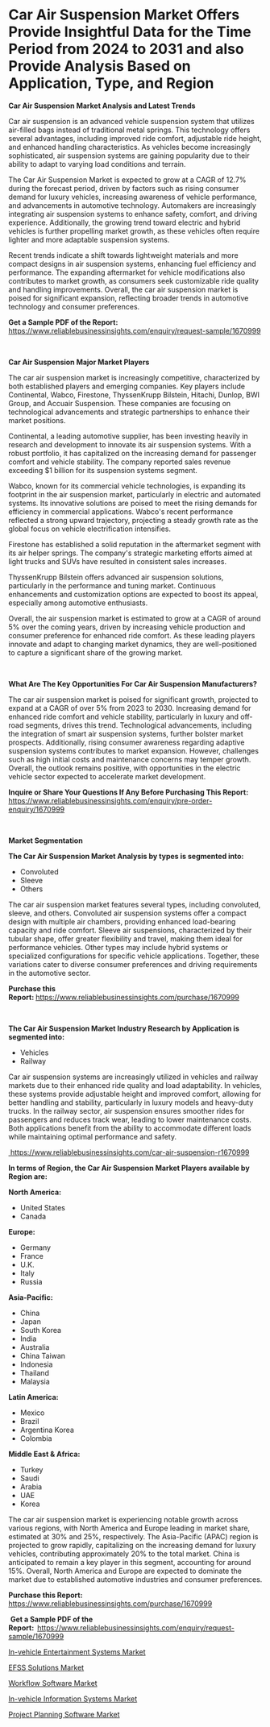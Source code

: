 <p><h1>Car Air Suspension Market Offers Provide Insightful Data for the Time Period from 2024 to 2031 and also Provide Analysis Based on Application, Type, and Region</h1></p><p><strong>Car Air Suspension Market Analysis and Latest Trends</strong></p>
<p><p>Car air suspension is an advanced vehicle suspension system that utilizes air-filled bags instead of traditional metal springs. This technology offers several advantages, including improved ride comfort, adjustable ride height, and enhanced handling characteristics. As vehicles become increasingly sophisticated, air suspension systems are gaining popularity due to their ability to adapt to varying load conditions and terrain.</p><p>The Car Air Suspension Market is expected to grow at a CAGR of 12.7% during the forecast period, driven by factors such as rising consumer demand for luxury vehicles, increasing awareness of vehicle performance, and advancements in automotive technology. Automakers are increasingly integrating air suspension systems to enhance safety, comfort, and driving experience. Additionally, the growing trend toward electric and hybrid vehicles is further propelling market growth, as these vehicles often require lighter and more adaptable suspension systems.</p><p>Recent trends indicate a shift towards lightweight materials and more compact designs in air suspension systems, enhancing fuel efficiency and performance. The expanding aftermarket for vehicle modifications also contributes to market growth, as consumers seek customizable ride quality and handling improvements. Overall, the car air suspension market is poised for significant expansion, reflecting broader trends in automotive technology and consumer preferences.</p></p>
<p><strong>Get a Sample PDF of the Report:&nbsp;</strong> <a href="https://www.reliablebusinessinsights.com/enquiry/request-sample/1670999?utm_campaign=118&utm_medium=2&utm_source=Github&utm_content=ia&utm_term=20122024&utm_id=car-air-suspension">https://www.reliablebusinessinsights.com/enquiry/request-sample/1670999</a></p>
<p>&nbsp;</p>
<p><strong>Car Air Suspension Major Market Players</strong></p>
<p><p>The car air suspension market is increasingly competitive, characterized by both established players and emerging companies. Key players include Continental, Wabco, Firestone, ThyssenKrupp Bilstein, Hitachi, Dunlop, BWI Group, and Accuair Suspension. These companies are focusing on technological advancements and strategic partnerships to enhance their market positions.</p><p>Continental, a leading automotive supplier, has been investing heavily in research and development to innovate its air suspension systems. With a robust portfolio, it has capitalized on the increasing demand for passenger comfort and vehicle stability. The company reported sales revenue exceeding $1 billion for its suspension systems segment.</p><p>Wabco, known for its commercial vehicle technologies, is expanding its footprint in the air suspension market, particularly in electric and automated systems. Its innovative solutions are poised to meet the rising demands for efficiency in commercial applications. Wabco's recent performance reflected a strong upward trajectory, projecting a steady growth rate as the global focus on vehicle electrification intensifies.</p><p>Firestone has established a solid reputation in the aftermarket segment with its air helper springs. The company's strategic marketing efforts aimed at light trucks and SUVs have resulted in consistent sales increases.</p><p>ThyssenKrupp Bilstein offers advanced air suspension solutions, particularly in the performance and tuning market. Continuous enhancements and customization options are expected to boost its appeal, especially among automotive enthusiasts.</p><p>Overall, the air suspension market is estimated to grow at a CAGR of around 5% over the coming years, driven by increasing vehicle production and consumer preference for enhanced ride comfort. As these leading players innovate and adapt to changing market dynamics, they are well-positioned to capture a significant share of the growing market.</p></p>
<p>&nbsp;</p>
<p><strong>What Are The Key Opportunities For Car Air Suspension Manufacturers?</strong></p>
<p><p>The car air suspension market is poised for significant growth, projected to expand at a CAGR of over 5% from 2023 to 2030. Increasing demand for enhanced ride comfort and vehicle stability, particularly in luxury and off-road segments, drives this trend. Technological advancements, including the integration of smart air suspension systems, further bolster market prospects. Additionally, rising consumer awareness regarding adaptive suspension systems contributes to market expansion. However, challenges such as high initial costs and maintenance concerns may temper growth. Overall, the outlook remains positive, with opportunities in the electric vehicle sector expected to accelerate market development.</p></p>
<p><strong>Inquire or Share Your Questions If Any Before Purchasing This Report:</strong> <a href="https://www.reliablebusinessinsights.com/enquiry/pre-order-enquiry/1670999?utm_campaign=118&utm_medium=2&utm_source=Github&utm_content=ia&utm_term=20122024&utm_id=car-air-suspension">https://www.reliablebusinessinsights.com/enquiry/pre-order-enquiry/1670999</a></p>
<p>&nbsp;</p>
<p><strong>Market Segmentation</strong></p>
<p><strong>The Car Air Suspension Market Analysis by types is segmented into:</strong></p>
<p><ul><li>Convoluted</li><li>Sleeve</li><li>Others</li></ul></p>
<p><p>The car air suspension market features several types, including convoluted, sleeve, and others. Convoluted air suspension systems offer a compact design with multiple air chambers, providing enhanced load-bearing capacity and ride comfort. Sleeve air suspensions, characterized by their tubular shape, offer greater flexibility and travel, making them ideal for performance vehicles. Other types may include hybrid systems or specialized configurations for specific vehicle applications. Together, these variations cater to diverse consumer preferences and driving requirements in the automotive sector.</p></p>
<p><strong>Purchase this Report:&nbsp;</strong><a href="https://www.reliablebusinessinsights.com/purchase/1670999?utm_campaign=118&utm_medium=2&utm_source=Github&utm_content=ia&utm_term=20122024&utm_id=car-air-suspension">https://www.reliablebusinessinsights.com/purchase/1670999</a></p>
<p>&nbsp;</p>
<p><strong>The Car Air Suspension Market Industry Research by Application is segmented into:</strong></p>
<p><ul><li>Vehicles</li><li>Railway</li></ul></p>
<p><p>Car air suspension systems are increasingly utilized in vehicles and railway markets due to their enhanced ride quality and load adaptability. In vehicles, these systems provide adjustable height and improved comfort, allowing for better handling and stability, particularly in luxury models and heavy-duty trucks. In the railway sector, air suspension ensures smoother rides for passengers and reduces track wear, leading to lower maintenance costs. Both applications benefit from the ability to accommodate different loads while maintaining optimal performance and safety.</p></p>
<p><a href="https://www.reliablebusinessinsights.com/car-air-suspension-r1670999?utm_campaign=118&utm_medium=2&utm_source=Github&utm_content=ia&utm_term=20122024&utm_id=car-air-suspension">&nbsp;https://www.reliablebusinessinsights.com/car-air-suspension-r1670999</a></p>
<p><strong>In terms of Region, the Car Air Suspension Market Players available by Region are:</strong></p>
<p>
    <p> <strong> North America: </strong>
        <ul>
            <li>United States</li>
            <li>Canada</li>
        </ul>
        </p> 
    <p> <strong> Europe: </strong>
        <ul>
            <li>Germany</li>
            <li>France</li>
            <li>U.K.</li>
            <li>Italy</li>
            <li>Russia</li>
        </ul>
        </p> 
    <p> <strong> Asia-Pacific: </strong>
        <ul>
            <li>China</li>
            <li>Japan</li>
            <li>South Korea</li>
            <li>India</li>
            <li>Australia</li>
            <li>China Taiwan</li>
            <li>Indonesia</li>
            <li>Thailand</li>
            <li>Malaysia</li>
        </ul>
        </p> 
    <p> <strong> Latin America: </strong>
        <ul>
            <li>Mexico</li>
            <li>Brazil</li>
            <li>Argentina Korea</li>
            <li>Colombia</li>
        </ul>
        </p> 
    <p> <strong> Middle East & Africa: </strong>
        <ul>
            <li>Turkey</li>
            <li>Saudi</li>
            <li>Arabia</li>
            <li>UAE</li>
            <li>Korea</li>
        </ul>
    </p>
    </p>
<p><p>The car air suspension market is experiencing notable growth across various regions, with North America and Europe leading in market share, estimated at 30% and 25%, respectively. The Asia-Pacific (APAC) region is projected to grow rapidly, capitalizing on the increasing demand for luxury vehicles, contributing approximately 20% to the total market. China is anticipated to remain a key player in this segment, accounting for around 15%. Overall, North America and Europe are expected to dominate the market due to established automotive industries and consumer preferences.</p></p>
<p><strong>Purchase this Report: </strong><a href="https://www.reliablebusinessinsights.com/purchase/1670999?utm_campaign=118&utm_medium=2&utm_source=Github&utm_content=ia&utm_term=20122024&utm_id=car-air-suspension">https://www.reliablebusinessinsights.com/purchase/1670999</a></p>
<p>&nbsp;<strong>Get a Sample PDF of the Report:&nbsp;&nbsp;</strong><a href="https://www.reliablebusinessinsights.com/enquiry/request-sample/1670999?utm_campaign=118&utm_medium=2&utm_source=Github&utm_content=ia&utm_term=20122024&utm_id=car-air-suspension">https://www.reliablebusinessinsights.com/enquiry/request-sample/1670999</a></p>
<p><strong></strong></p>
<p><p><a href="https://github.com/jeastefanowicz7816/Market-Research-Report-List-1/blob/main/in-vehicle-entertainment-systems-market.md?utm_campaign=118&utm_medium=2&utm_source=Github&utm_content=ia&utm_term=20122024&utm_id=car-air-suspension">In-vehicle Entertainment Systems Market</a></p><p><a href="https://www.linkedin.com/pulse/efss-solutions-market-analysis-striking-cagr-126-from-2024-zlqwf?utm_campaign=118&utm_medium=2&utm_source=Github&utm_content=ia&utm_term=20122024&utm_id=car-air-suspension">EFSS Solutions Market</a></p><p><a href="https://www.linkedin.com/pulse/navigating-workflow-software-market-growth-91-cagr-key-trends-vad1f?utm_campaign=118&utm_medium=2&utm_source=Github&utm_content=ia&utm_term=20122024&utm_id=car-air-suspension">Workflow Software Market</a></p><p><a href="https://github.com/tasiahtahathorn/Market-Research-Report-List-1/blob/main/in-vehicle-information-systems-market.md?utm_campaign=118&utm_medium=2&utm_source=Github&utm_content=ia&utm_term=20122024&utm_id=car-air-suspension">In-vehicle Information Systems Market</a></p><p><a href="https://www.linkedin.com/pulse/global-project-planning-software-market-size-share-projected-h33xf?utm_campaign=118&utm_medium=2&utm_source=Github&utm_content=ia&utm_term=20122024&utm_id=car-air-suspension">Project Planning Software Market</a></p></p>
